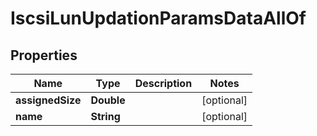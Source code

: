 

# IscsiLunUpdationParamsDataAllOf


## Properties

Name | Type | Description | Notes
------------ | ------------- | ------------- | -------------
**assignedSize** | **Double** |  |  [optional]
**name** | **String** |  |  [optional]



